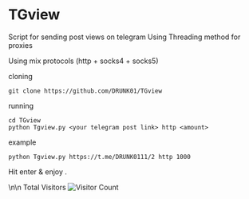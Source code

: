 # TGview
Script for sending post views on telegram
 Using Threading method for proxies

 Using mix protocols (http + socks4 + socks5)

cloning
```
git clone https://github.com/DRUNK01/TGview
```
running
```
cd TGview
python Tgview.py <your telegram post link> http <amount>
```
example
```
python Tgview.py https://t.me/DRUNK0111/2 http 1000
```
Hit enter & enjoy .

\n\n
Total Visitors
![Visitor Count](https://profile-counter.glitch.me/DRUNK01/count.svg)
